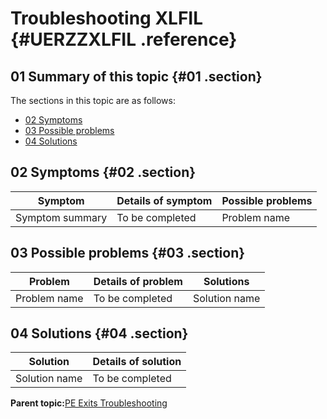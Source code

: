 # Troubleshooting XLFIL {#UERZZXLFIL .reference}

## 01 Summary of this topic {#01 .section}

The sections in this topic are as follows:

-   [02 Symptoms](UERZZXLFIL.md#02)
-   [03 Possible problems](UERZZXLFIL.md#03)
-   [04 Solutions](UERZZXLFIL.md#04)

## 02 Symptoms {#02 .section}

|Symptom|Details of symptom|Possible problems|
|-------|------------------|-----------------|
|Symptom summary|To be completed|Problem name|

## 03 Possible problems {#03 .section}

|Problem|Details of problem|Solutions|
|-------|------------------|---------|
|Problem name|To be completed|Solution name|

## 04 Solutions {#04 .section}

|Solution|Details of solution|
|--------|-------------------|
|Solution name|To be completed|

**Parent topic:**[PE Exits Troubleshooting](../html/AAR920PMUERTr.md)

